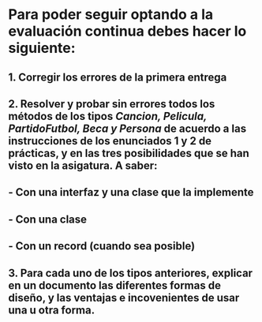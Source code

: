 # Para poder seguir optando a la evaluación continua debes hacer lo siguiente:
## 1. Corregir los errores de la primera entrega
## 2. Resolver y probar sin errores todos los métodos de los tipos *Cancion, Pelicula, PartidoFutbol, Beca y Persona* de acuerdo a las instrucciones de los enunciados 1 y 2 de prácticas, y en las tres posibilidades que se han visto en la asigatura. A saber:
  ## - Con una interfaz y una clase que la implemente
  ## - Con una clase
  ## - Con un record (cuando sea posible)
## 3. Para cada uno de los tipos anteriores, explicar en un documento las diferentes formas de diseño, y las ventajas e incovenientes de usar una u otra forma.

